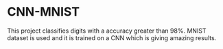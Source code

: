 # CNN-MNIST
This project classifies digits with a accuracy greater than 98%. MNIST dataset is used and it is trained on a CNN which is giving amazing results.
